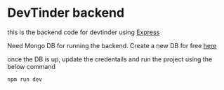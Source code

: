 ﻿# DevTinder backend

this is the backend code for devtinder using [Express](https://expressjs.com/)

Need Mongo DB for running the backend. Create a new DB for free [here](https://www.mongodb.com/products/platform/atlas-database)

once the DB is up, update the credentails and run the project using the below command
```bash
npm run dev
```

